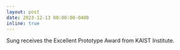 ```yaml
---
layout: post
date: 2023-12-13 00:00:00-0400
inline: true
---
```


Sung receives the Excellent Prototype Award from KAIST Institute.